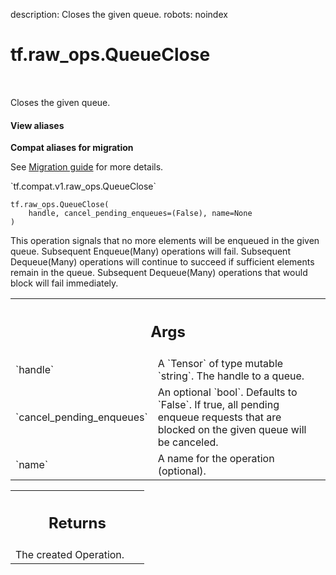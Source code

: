 description: Closes the given queue.
robots: noindex

# tf.raw_ops.QueueClose

<!-- Insert buttons and diff -->

<table class="tfo-notebook-buttons tfo-api nocontent" align="left">

</table>



Closes the given queue.

<section class="expandable">
  <h4 class="showalways">View aliases</h4>
  <p>
<b>Compat aliases for migration</b>
<p>See
<a href="https://www.tensorflow.org/guide/migrate">Migration guide</a> for
more details.</p>
<p>`tf.compat.v1.raw_ops.QueueClose`</p>
</p>
</section>

<pre class="devsite-click-to-copy prettyprint lang-py tfo-signature-link">
<code>tf.raw_ops.QueueClose(
    handle, cancel_pending_enqueues=(False), name=None
)
</code></pre>



<!-- Placeholder for "Used in" -->

This operation signals that no more elements will be enqueued in the
given queue. Subsequent Enqueue(Many) operations will fail.
Subsequent Dequeue(Many) operations will continue to succeed if
sufficient elements remain in the queue. Subsequent Dequeue(Many)
operations that would block will fail immediately.

<!-- Tabular view -->
 <table class="responsive fixed orange">
<colgroup><col width="214px"><col></colgroup>
<tr><th colspan="2"><h2 class="add-link">Args</h2></th></tr>

<tr>
<td>
`handle`
</td>
<td>
A `Tensor` of type mutable `string`. The handle to a queue.
</td>
</tr><tr>
<td>
`cancel_pending_enqueues`
</td>
<td>
An optional `bool`. Defaults to `False`.
If true, all pending enqueue requests that are
blocked on the given queue will be canceled.
</td>
</tr><tr>
<td>
`name`
</td>
<td>
A name for the operation (optional).
</td>
</tr>
</table>



<!-- Tabular view -->
 <table class="responsive fixed orange">
<colgroup><col width="214px"><col></colgroup>
<tr><th colspan="2"><h2 class="add-link">Returns</h2></th></tr>
<tr class="alt">
<td colspan="2">
The created Operation.
</td>
</tr>

</table>

